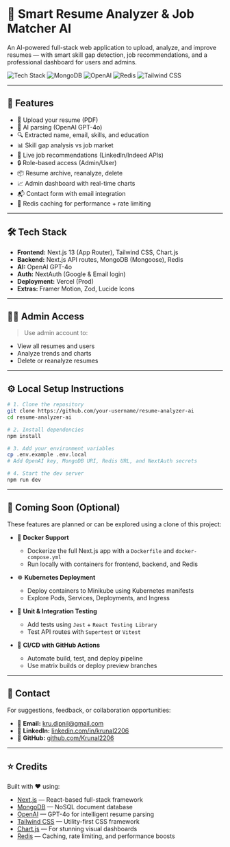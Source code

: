 # 🧠 Smart Resume Analyzer & Job Matcher AI

An AI-powered full-stack web application to upload, analyze, and improve resumes — with smart skill gap detection, job recommendations, and a professional dashboard for users and admins.

![Tech Stack](https://img.shields.io/badge/Next.js-13.4-blue?style=flat&logo=nextdotjs)
![MongoDB](https://img.shields.io/badge/MongoDB-6.0-green?style=flat&logo=mongodb)
![OpenAI](https://img.shields.io/badge/OpenAI-API-%234285F4?style=flat&logo=openai)
![Redis](https://img.shields.io/badge/Redis-Caching-red?style=flat&logo=redis)
![Tailwind CSS](https://img.shields.io/badge/Tailwind-CSS-06B6D4?style=flat&logo=tailwindcss)

---

## 🚀 Features

- 📄 Upload your resume (PDF)
- 🧠 AI parsing (OpenAI GPT-4o)
- 🔍 Extracted name, email, skills, and education
- 📊 Skill gap analysis vs job market
- 💼 Live job recommendations (LinkedIn/Indeed APIs)
- 🔒 Role-based access (Admin/User)
- 📦 Resume archive, reanalyze, delete
- 📈 Admin dashboard with real-time charts
- 📬 Contact form with email integration
- 🧠 Redis caching for performance + rate limiting

---

## 🛠️ Tech Stack

- **Frontend:** Next.js 13 (App Router), Tailwind CSS, Chart.js
- **Backend:** Next.js API routes, MongoDB (Mongoose), Redis
- **AI:** OpenAI GPT-4o
- **Auth:** NextAuth (Google & Email login)
- **Deployment:** Vercel (Prod)
- **Extras:** Framer Motion, Zod, Lucide Icons

---

## 🧑‍💼 Admin Access

> Use admin account to:
- View all resumes and users
- Analyze trends and charts
- Delete or reanalyze resumes

---

## ⚙️ Local Setup Instructions

```bash
# 1. Clone the repository
git clone https://github.com/your-username/resume-analyzer-ai
cd resume-analyzer-ai

# 2. Install dependencies
npm install

# 3. Add your environment variables
cp .env.example .env.local
# Add OpenAI key, MongoDB URI, Redis URL, and NextAuth secrets

# 4. Start the dev server
npm run dev
```

---

## 🧪 Coming Soon (Optional)

These features are planned or can be explored using a clone of this project:

- 🐳 **Docker Support**
  - Dockerize the full Next.js app with a `Dockerfile` and `docker-compose.yml`
  - Run locally with containers for frontend, backend, and Redis

- ☸️ **Kubernetes Deployment**
  - Deploy containers to Minikube using Kubernetes manifests
  - Explore Pods, Services, Deployments, and Ingress

- 🧪 **Unit & Integration Testing**
  - Add tests using `Jest` + `React Testing Library`
  - Test API routes with `Supertest` or `Vitest`

- 🤖 **CI/CD with GitHub Actions**
  - Automate build, test, and deploy pipeline
  - Use matrix builds or deploy preview branches

---

## 📧 Contact

For suggestions, feedback, or collaboration opportunities:

- 📨 **Email:** kru.dipnil@gmail.com
- 🔗 **LinkedIn:** [linkedin.com/in/krunal2206](https://linkedin.com/in/krunal2206)  
- 🐙 **GitHub:** [github.com/Krunal2206](https://github.com/Krunal2206)

---

## ⭐ Credits

Built with ❤️ using:

- [Next.js](https://nextjs.org/) — React-based full-stack framework
- [MongoDB](https://www.mongodb.com/) — NoSQL document database
- [OpenAI](https://platform.openai.com/) — GPT-4o for intelligent resume parsing
- [Tailwind CSS](https://tailwindcss.com/) — Utility-first CSS framework
- [Chart.js](https://www.chartjs.org/) — For stunning visual dashboards
- [Redis](https://redis.io/) — Caching, rate limiting, and performance boosts

